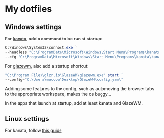 # My dotfiles

## Windows settings

For [kanata](https://github.com/jtroo/kanata), add a command to be run at startup:

```powershell
C:\Windows\System32\conhost.exe `
--headless "C:\ProgramData\Microsoft\Windows\Start Menu\Programs\kanata\kanata.exe" `
--cfg "C:\ProgramData\Microsoft\Windows\Start Menu\Programs\kanata\kanata.kbd"
```

For [glazewm](https://github.com/glzr-io/glazewm), also add a startup shortcut:

```powershell
"C:\Program Files\glzr.io\GlazeWM\glazewm.exe" start `  
--config="C:\Users\maccou\Desktop\GlazeWM\config.yaml"
```

Adding some features to the config, such as automoving the browser tabs to the appropriate workspace, makes the os buggy...

In the apps that launch at startup, add at least kanata and GlazeWM.

## Linux settings

For kanata, follow [this guide](https://github.com/jtroo/kanata/discussions/130)
